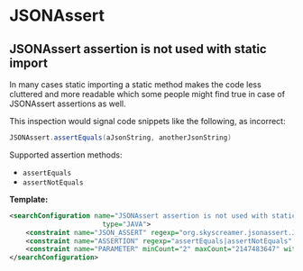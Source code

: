 # JSONAssert

## JSONAssert assertion is not used with static import

In many cases static importing a static method makes the code less cluttered and more readable which some people might find true in case of JSONAssert assertions as well.

This inspection would signal code snippets like the following, as incorrect:

```java
JSONAssert.assertEquals(aJsonString, anotherJsonString)
```

Supported assertion methods:
- `assertEquals`
- `assertNotEquals`

**Template:**

```xml
<searchConfiguration name="JSONAssert assertion is not used with static import" text="$JSON_ASSERT$.$ASSERTION$($PARAMETER$)" recursive="false" caseInsensitive="true"
                       type="JAVA">
    <constraint name="JSON_ASSERT" regexp="org.skyscreamer.jsonassert.JSONAssert" within="" contains=""/>
    <constraint name="ASSERTION" regexp="assertEquals|assertNotEquals" target="true" within="" contains=""/>
    <constraint name="PARAMETER" minCount="2" maxCount="2147483647" within="" contains=""/>
</searchConfiguration>
```
